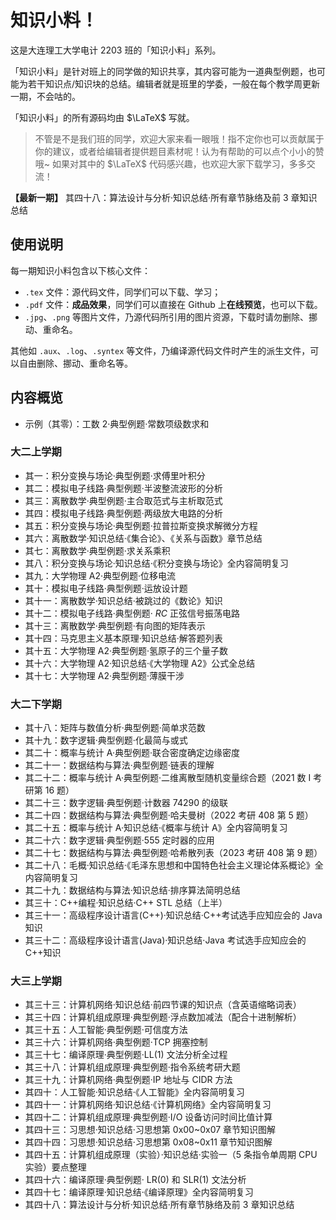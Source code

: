 # 知识小料！

这是大连理工大学电计 2203 班的「知识小料」系列。

「知识小料」是针对班上的同学做的知识共享，其内容可能为一道典型例题，也可能为若干知识点/知识块的总结。编辑者就是班里的学委，一般在每个教学周更新一期，不会咕的。

「知识小料」的所有源码均由 $\LaTeX$ 写就。

> 不管是不是我们班的同学，欢迎大家来看一眼哦！指不定你也可以贡献属于你的建议，或者给编辑者提供题目素材呢！认为有帮助的可以点个小小的赞哦~ 如果对其中的 $\LaTeX$ 代码感兴趣，也欢迎大家下载学习，多多交流！

**【最新一期】** 其四十八：算法设计与分析·知识总结·所有章节脉络及前 3 章知识总结

## 使用说明

每一期知识小料包含以下核心文件：

- `.tex` 文件：源代码文件，同学们可以下载、学习；
- `.pdf` 文件：**成品效果**，同学们可以直接在 Github 上**在线预览**，也可以下载。
- `.jpg`、`.png` 等图片文件，乃源代码所引用的图片资源，下载时请勿删除、挪动、重命名。

其他如 `.aux`、`.log`、`.syntex` 等文件，乃编译源代码文件时产生的派生文件，可以自由删除、挪动、重命名等。

## 内容概览

- 示例（其零）：工数 2·典型例题·常数项级数求和

### 大二上学期

- 其一：积分变换与场论·典型例题·求傅里叶积分
- 其二：模拟电子线路·典型例题·半波整流波形的分析
- 其三：离散数学·典型例题·主合取范式与主析取范式
- 其四：模拟电子线路·典型例题·两级放大电路的分析
- 其五：积分变换与场论·典型例题·拉普拉斯变换求解微分方程
- 其六：离散数学·知识总结·《集合论》、《关系与函数》章节总结
- 其七：离散数学·典型例题·求关系乘积
- 其八：积分变换与场论·知识总结·《积分变换与场论》全内容简明复习
- 其九：大学物理 A2·典型例题·位移电流
- 其十：模拟电子线路·典型例题·运放设计题
- 其十一：离散数学·知识总结·被跳过的《数论》知识
- 其十二：模拟电子线路·典型例题· $RC$ 正弦信号振荡电路
- 其十三：离散数学·典型例题·有向图的矩阵表示
- 其十四：马克思主义基本原理·知识总结·解答题列表
- 其十五：大学物理 A2·典型例题·氢原子的三个量子数
- 其十六：大学物理 A2·知识总结·《大学物理 A2》公式全总结
- 其十七：大学物理 A2·典型例题·薄膜干涉

### 大二下学期

- 其十八：矩阵与数值分析·典型例题·简单求范数
- 其十九：数字逻辑·典型例题·化最简与或式
- 其二十：概率与统计 A·典型例题·联合密度确定边缘密度
- 其二十一：数据结构与算法·典型例题·链表的理解
- 其二十二：概率与统计 A·典型例题·二维离散型随机变量综合题（2021 数 Ⅰ 考研第 16 题）
- 其二十三：数字逻辑·典型例题·计数器 74290 的级联
- 其二十四：数据结构与算法·典型例题·哈夫曼树（2022 考研 408 第 5 题）
- 其二十五：概率与统计 A·知识总结·《概率与统计 A》全内容简明复习
- 其二十六：数字逻辑·典型例题·555 定时器的应用
- 其二十七：数据结构与算法·典型例题·哈希散列表（2023 考研 408 第 9 题）
- 其二十八：毛概·知识总结·《毛泽东思想和中国特色社会主义理论体系概论》全内容简明复习
- 其二十九：数据结构与算法·知识总结·排序算法简明总结
- 其三十：C++编程·知识总结·C++ STL 总结（上半）
- 其三十一：高级程序设计语言(C++)·知识总结·C++考试选手应知应会的 Java 知识
- 其三十二：高级程序设计语言(Java)·知识总结·Java 考试选手应知应会的 C++知识

### 大三上学期

- 其三十三：计算机网络·知识总结·前四节课的知识点（含英语缩略词表）
- 其三十四：计算机组成原理·典型例题·浮点数加减法（配合十进制解析）
- 其三十五：人工智能·典型例题·可信度方法
- 其三十六：计算机网络·典型例题·TCP 拥塞控制
- 其三十七：编译原理·典型例题·LL(1) 文法分析全过程
- 其三十八：计算机组成原理·典型例题·指令系统考研大题
- 其三十九：计算机网络·典型例题·IP 地址与 CIDR 方法
- 其四十：人工智能·知识总结·《人工智能》全内容简明复习
- 其四十一：计算机网络·知识总结·《计算机网络》全内容简明复习
- 其四十二：计算机组成原理·典型例题·I/O 设备访问时间比值计算
- 其四十三：习思想·知识总结·习思想第 0x00~0x07 章节知识图解
- 其四十四：习思想·知识总结·习思想第 0x08~0x11 章节知识图解
- 其四十五：计算机组成原理（实验）·知识总结·实验一（5 条指令单周期 CPU 实验）要点整理
- 其四十六：编译原理·典型例题· LR(0) 和 SLR(1) 文法分析
- 其四十七：编译原理·知识总结·《编译原理》全内容简明复习
- 其四十八：算法设计与分析·知识总结·所有章节脉络及前 3 章知识总结
